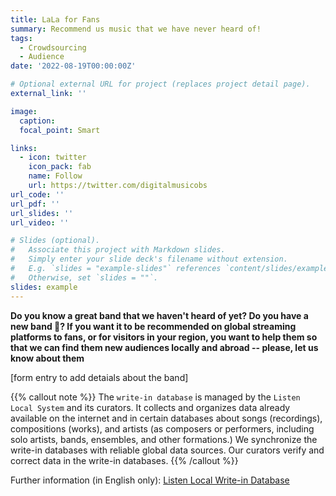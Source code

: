 ```yaml
---
title: LaLa for Fans
summary: Recommend us music that we have never heard of!
tags:
  - Crowdsourcing
  - Audience
date: '2022-08-19T00:00:00Z'

# Optional external URL for project (replaces project detail page).
external_link: ''

image:
  caption: 
  focal_point: Smart

links:
  - icon: twitter
    icon_pack: fab
    name: Follow
    url: https://twitter.com/digitalmusicobs
url_code: ''
url_pdf: ''
url_slides: ''
url_video: ''

# Slides (optional).
#   Associate this project with Markdown slides.
#   Simply enter your slide deck's filename without extension.
#   E.g. `slides = "example-slides"` references `content/slides/example-slides.md`.
#   Otherwise, set `slides = ""`.
slides: example
---
```


**Do you know a great band that we haven't heard of yet? Do you have a new band 🤫? If you want it to be recommended on global streaming platforms to fans, or for visitors in your region, you want to help them so that we can find them new audiences locally and abroad -- please, let us know about them**

[form entry to add detaials about the band]


{{% callout note %}}
The `write-in database` is managed by the `Listen Local System` and its curators. It collects and organizes data already available on the internet and in certain databases about songs (recordings), compositions (works), and artists (as composers or performers, including solo artists, bands, ensembles, and other formations.) We synchronize the write-in databases with reliable global data sources. Our curators verify and correct data in the write-in databases.
{{% /callout %}}

Further information (in English only): [Listen Local Write-in Database](https://introduction.listen-local.net/write-in.html)
